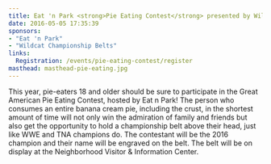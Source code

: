 ```yaml
---
title: Eat 'n Park <strong>Pie Eating Contest</strong> presented by Wildcat Belts
date: 2016-05-05 17:35:39
sponsors:
- "Eat 'n Park"
- "Wildcat Championship Belts"
links:
  Registration: /events/pie-eating-contest/register
masthead: masthead-pie-eating.jpg
---
```

This year, pie-eaters 18 and older should be sure to participate in the Great American Pie Eating Contest, hosted by Eat n Park! The person who consumes an entire banana cream pie, including the crust, in the shortest amount of time will not only win the admiration of family and friends but also get the opportunity to hold a championship belt above their head, just like WWE and TNA champions do. The contestant will be the 2016 champion and their name will be engraved on the belt. The belt will be on display at the Neighborhood Visitor &amp; Information Center.
